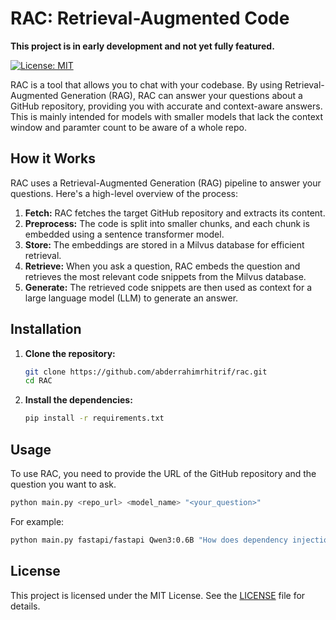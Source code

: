 # RAC: Retrieval-Augmented Code

**This project is in early development and not yet fully featured.**

[![License: MIT](https://img.shields.io/badge/License-MIT-yellow.svg)](https://opensource.org/licenses/MIT)

RAC is a tool that allows you to chat with your codebase. By using Retrieval-Augmented Generation (RAG), RAC can answer your questions about a GitHub repository, providing you with accurate and context-aware answers. This is mainly intended for models with smaller models that lack the context window and paramter count to be aware of a whole repo.

## How it Works

RAC uses a Retrieval-Augmented Generation (RAG) pipeline to answer your questions. Here's a high-level overview of the process:

1.  **Fetch:** RAC fetches the target GitHub repository and extracts its content.
2.  **Preprocess:** The code is split into smaller chunks, and each chunk is embedded using a sentence transformer model.
3.  **Store:** The embeddings are stored in a Milvus database for efficient retrieval.
4.  **Retrieve:** When you ask a question, RAC embeds the question and retrieves the most relevant code snippets from the Milvus database.
5.  **Generate:** The retrieved code snippets are then used as context for a large language model (LLM) to generate an answer.

## Installation

1.  **Clone the repository:**

    ```bash
    git clone https://github.com/abderrahimrhitrif/rac.git
    cd RAC
    ```

2.  **Install the dependencies:**

    ```bash
    pip install -r requirements.txt
    ```

## Usage

To use RAC, you need to provide the URL of the GitHub repository and the question you want to ask.

```bash
python main.py <repo_url> <model_name> "<your_question>"
```

For example:

```bash
python main.py fastapi/fastapi Qwen3:0.6B "How does dependency injection work in fast api?"
```

## License

This project is licensed under the MIT License. See the [LICENSE](LICENSE) file for details.
